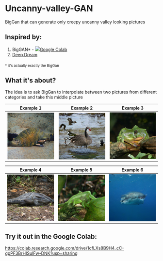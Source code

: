 # Uncanny-valley-GAN
BigGan that can generate only  creepy uncanny valley looking pictures

## Inspired by:
1. BigGAN* - <a target="_blank" href="https://colab.research.google.com/github/tensorflow/hub/blob/master/examples/colab/biggan_generation_with_tf_hub.ipynb"><img src="https://www.tensorflow.org/images/colab_logo_32px.png" />Google Colab</a>
2. [Deep Dream](https://en.wikipedia.org/wiki/DeepDream)

<sub>* it's actually exactly the BigGan</sup>

## What it's about?

The idea is to ask BigGan to interpolate between two pictures from different categories and take this middle picture

Example 1 | Example 2 | Example 3
--- | --- | --- |
![](pics/pic1.png) | ![](pics/pic2.png) | ![](pics/pic3.png)

Example 4 | Example 5 | Example 6
--- | --- | --- |
![](pics/pic4.png) | ![](pics/pic5.png) | ![](pics/pic6.png)

## Try it out in the Google Colab:
https://colab.research.google.com/drive/1cfLXs8B9H4_cC-gpPF3BrHISulFw-DNK?usp=sharing